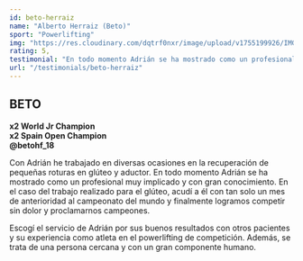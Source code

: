 ```yaml
---
id: beto-herraiz
name: "Alberto Herraiz (Beto)"
sport: "Powerlifting"
img: "https://res.cloudinary.com/dqtrf0nxr/image/upload/v1755199926/IMG_8638_mvdlcb.webp"
rating: 5,
testimonial: "En todo momento Adrián se ha mostrado como un profesional muy implicado y con gran conocimiento."
url: "/testimonials/beto-herraiz"
---
```

## BETO

**x2 World Jr Champion**  
**x2 Spain Open Champion**  
**@betohf_18**

Con Adrián he trabajado en diversas ocasiones en la recuperación de pequeñas roturas en glúteo y aductor. En todo momento Adrián se ha mostrado como un profesional muy implicado y con gran conocimiento. En el caso del trabajo realizado para el glúteo, acudí a él con tan solo un mes de anterioridad al campeonato del mundo y finalmente logramos competir sin dolor y proclamarnos campeones.

Escogí el servicio de Adrián por sus buenos resultados con otros pacientes y su experiencia como atleta en el powerlifting de competición. Además, se trata de una persona cercana y con un gran componente humano.
